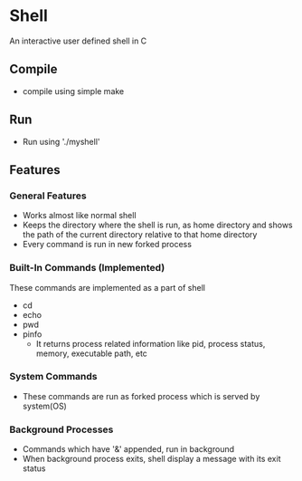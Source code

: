 # Shell
An interactive user defined shell in C

## Compile
- compile using simple make

## Run
- Run using './myshell'

## Features

### General Features
- Works almost like normal shell
- Keeps the directory where the shell is run, as home directory and shows the path of the current directory relative to that home directory
- Every command is run in new forked process

### Built-In Commands (Implemented)
These commands are implemented as a part of shell
- cd
- echo
- pwd
- pinfo
	- It returns process related information like pid, process status, memory, executable path, etc

### System Commands
- These commands are run as forked process which is served by system(OS)

### Background Processes
- Commands which have '&' appended, run in background
- When background process exits, shell display a message with its exit status
